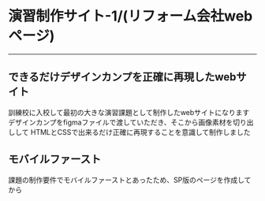 # 演習制作サイト-1/(リフォーム会社webページ)

---

## できるだけデザインカンプを正確に再現したwebサイト

訓練校に入校して最初の大きな演習課題として制作したwebサイトになります
デザインカンプをfigmaファイルで渡していただき、そこから画像素材を切り出しして
HTMLとCSSで出来るだけ正確に再現することを意識して制作しました

## モバイルファースト

課題の制作要件でモバイルファーストとあったため、SP版のページを作成してから
